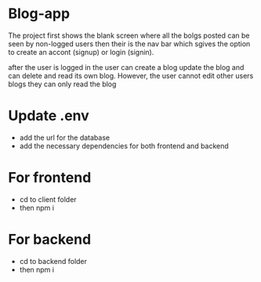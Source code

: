 # Blog-app
The project first shows the blank screen where all the bolgs posted can be seen by non-logged users
then their is the nav bar which sgives the option to create an accont (signup) or login (signin).

after the user is logged in the user can create a blog update the blog and can delete and read its own blog. However, the user cannot edit other users blogs they can only read the blog


# Update .env
- add the url for the database 
- add the necessary dependencies for both frontend and backend

# For frontend
  - cd to client folder
  - then npm i 

# For backend
  - cd to backend folder
  - then npm i

